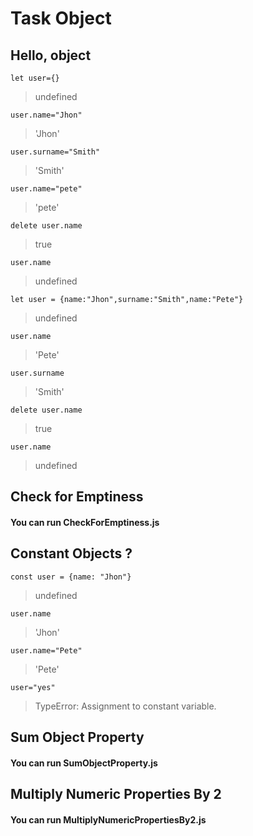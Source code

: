 # Task Object

## Hello, object
`let user={}`
> undefined

`user.name="Jhon"`
> 'Jhon'

`user.surname="Smith"`
> 'Smith'

`user.name="pete"`
> 'pete'

`delete user.name`
> true

`user.name`
> undefined

`let user = {name:"Jhon",surname:"Smith",name:"Pete"}`
> undefined

`user.name`
> 'Pete'

`user.surname`
> 'Smith'

`delete user.name`
> true

`user.name`
> undefined

## Check for Emptiness
#### You can run CheckForEmptiness.js

## Constant Objects ?
`const user = {name: "Jhon"}`
> undefined

`user.name`
> 'Jhon'

`user.name="Pete"`
> 'Pete'

`user="yes"`
> TypeError: Assignment to constant variable.

## Sum Object Property
#### You can run SumObjectProperty.js

## Multiply Numeric Properties By 2
#### You can run MultiplyNumericPropertiesBy2.js

